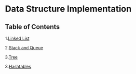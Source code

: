 # Data Structure Implementation

## Table of Contents

1.[Linked List](LinkedList/)

2.[Stack and Queue](StackAndQueue/)

3.[Tree](Tree/)

3.[Hashtables](Hashtables/)

